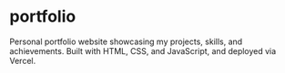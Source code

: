 # portfolio
Personal portfolio website showcasing my projects, skills, and achievements. Built with HTML, CSS, and JavaScript, and deployed via Vercel.
